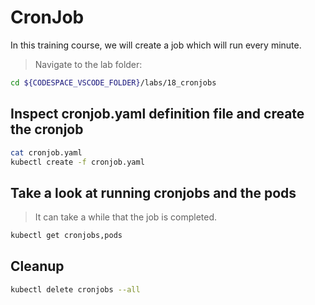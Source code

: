 # CronJob

In this training course, we will create a job which will run every minute.

>Navigate to the lab folder:

```bash
cd ${CODESPACE_VSCODE_FOLDER}/labs/18_cronjobs
```

## Inspect cronjob.yaml definition file and create the cronjob

```bash
cat cronjob.yaml
kubectl create -f cronjob.yaml
```

## Take a look at running cronjobs and the pods

>It can take a while that the job is completed.

```bash
kubectl get cronjobs,pods
```

## Cleanup

```bash
kubectl delete cronjobs --all
```
